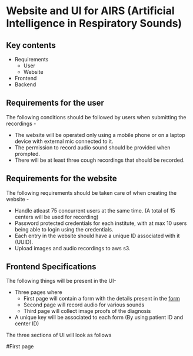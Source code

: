 # Website and UI for AIRS (Artificial Intelligence in Respiratory Sounds)

## Key contents
- Requirements
  - User
  - Website
- Frontend
- Backend

## Requirements for the user
The following conditions should be followed by users when submitting the recordings - 

- The website will be operated only using a mobile phone or on a laptop device with external mic connected to it. 
- The permission to record audio sound should be provided when prompted. 
- There will be at least three cough recordings that should be recorded.
 

## Requirements for the website
The following requirements should be taken care of when creating the website - 

- Handle atleast 75 concurrent users at the same time. (A total of 15 centers will be used for recording)
- Password protected credentials for each institute, with at max 10 users being able to login using the credentials.
- Each entry in the website should have a unique ID associated with it (UUID). 
- Upload images and audio recordings to aws s3.

## Frontend Specifications
The following things will be present in the UI-

- Three pages where 
  - First page will contain a form with the details present in the [form](https://forms.gle/HonWpr7G3j7SMu8cA) 
  - Second page will record audio for various sounds
  - Third page will collect image proofs of the diagnosis
- A unique key will be associated to each form (By using patient ID and center ID)

The three sections of UI will look as follows

#First page

